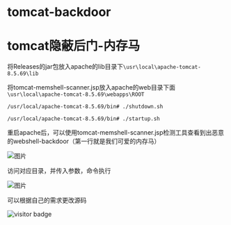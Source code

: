 # tomcat-backdoor

# tomcat隐蔽后门-内存马

将Releases的jar包放入apache的lib目录下`\usr\local\apache-tomcat-8.5.69\lib`

将tomcat-memshell-scanner.jsp放入apache的web目录下面`\usr\local\apache-tomcat-8.5.69\webapps\ROOT`

`/usr/local/apache-tomcat-8.5.69/bin# ./shutdown.sh`

`/usr/local/apache-tomcat-8.5.69/bin# ./startup.sh`

重启apache后，可以使用tomcat-memshell-scanner.jsp检测工具查看到出恶意的webshell-backdoor（第一行就是我们可爱的内存马）

![图片](https://user-images.githubusercontent.com/51915181/134882976-bc2ae791-5e62-4244-beea-5d08270b7cd0.png)

访问对应目录，并传入参数，命令执行

![图片](https://user-images.githubusercontent.com/51915181/134883130-5a59028a-be33-42db-b38f-050f98705cd0.png)

可以根据自己的需求更改源码

![visitor badge](https://visitor-badge.glitch.me/badge?page_id=jwenjian.visitor-badge)
